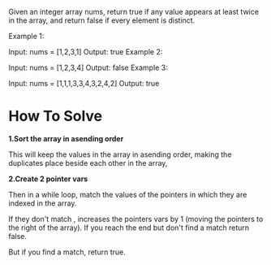 Given an integer array nums, return true if any value appears at least twice in the array, and return false if every element is distinct.

 

Example 1:

Input: nums = [1,2,3,1]
Output: true
Example 2:

Input: nums = [1,2,3,4]
Output: false
Example 3:

Input: nums = [1,1,1,3,3,4,3,2,4,2]
Output: true

# How To Solve

**1.Sort the array in asending order** 

This will keep the values in the array in asending order, making the duplicates place beside each other in the array,

**2.Create 2 pointer vars**

Then in a while loop, match the values of the pointers in which they are indexed in the array.

If they don't match , increases the pointers vars by 1 (moving the pointers to the right of the array). If you reach the end but don't find a match return false.

But if you find a match, return true.



